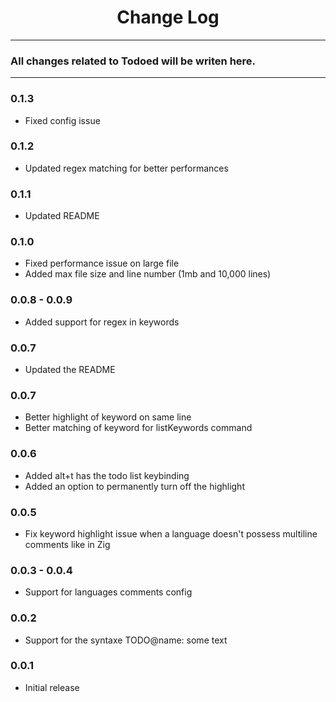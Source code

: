<div align="center">
	<h1>Change Log</h1>
</div>

---

### All changes related to Todoed will be writen here.

---

### 0.1.3
- Fixed config issue

### 0.1.2
- Updated regex matching for better performances

### 0.1.1
- Updated README

### 0.1.0
- Fixed performance issue on large file
- Added max file size and line number (1mb and 10,000 lines)

### 0.0.8 - 0.0.9
- Added support for regex in keywords

### 0.0.7
- Updated the README

### 0.0.7
- Better highlight of keyword on same line
- Better matching of keyword for listKeywords command

### 0.0.6
- Added alt+t has the todo list keybinding
- Added an option to permanently turn off the highlight

### 0.0.5
- Fix keyword highlight issue when a language doesn't possess multiline comments like in Zig

### 0.0.3 - 0.0.4
- Support for languages comments config

### 0.0.2
- Support for the syntaxe TODO@name: some text

### 0.0.1
- Initial release
